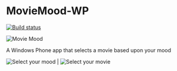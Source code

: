 MovieMood-WP
============
[![Build status](https://ci.appveyor.com/api/projects/status/b8d6kavo70obww3f/branch/master?svg=true)](https://ci.appveyor.com/project/kalkie/moviemood-wp)

![Movie Mood](http://cdn.marketplaceimages.windowsphone.com/v8/images/af22deea-f42f-41a3-9cc0-1843cf7953a2?imageType=ws_icon_large)

A Windows Phone app that selects a movie based upon your mood

![Select your mood](http://cdn.marketplaceimages.windowsphone.com/v8/images/d1d7599e-0b32-4bac-b120-9a676599511b?imageType=ws_screenshot_large&rotation=0) | ![Select your movie](http://cdn.marketplaceimages.windowsphone.com/v8/images/efb7bd65-9d81-4191-aca8-6c5f6a42a4b3?imageType=ws_screenshot_large&rotation=0)


